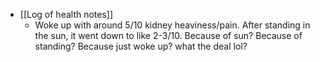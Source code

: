   * [[Log of health notes]]
    * Woke up with around 5/10 kidney heaviness/pain. After standing in the sun, it went down to like 2-3/10. Because of sun? Because of standing? Because just woke up? what the deal lol?